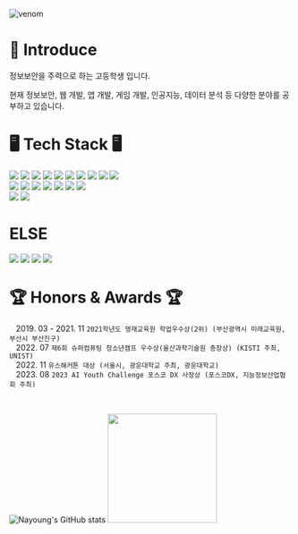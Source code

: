 ![venom](https://capsule-render.vercel.app/api?type=venom&height=200&text=Young&fontSize=70&color=0:8871e5,100:b678c4&stroke=b678c4)

# 👀 Introduce
정보보안을 주력으로 하는 고등학생 입니다.

현재 정보보안, 웹 개발, 앱 개발, 게임 개발, 인공지능, 데이터 분석 등 다양한 분야를 공부하고 있습니다.

# 🖥️ Tech Stack 🖥️

<div>
  <img src="https://img.shields.io/badge/HTML-E34F26?style=flat-square&logo=HTML5&logoColor=white"/>
  <img src="https://img.shields.io/badge/CSS-1572B6?style=flat-square&logo=CSS3&logoColor=white"/>
  <img src="https://img.shields.io/badge/JavaScript-F7DF1E?style=flat-square&logo=javascript&logoColor=white"/>
  <img src="https://img.shields.io/badge/Python-3776AB?style=flat-square&logo=Python&logoColor=white"/>
  <img src="https://img.shields.io/badge/C-A8B9CC?style=flat-square&logo=C&logoColor=white"/>
  <img src="https://img.shields.io/badge/C Sharp-512BD4?style=flat-square&logo=csharp&logoColor=white"/>
  <img src="https://img.shields.io/badge/C++-00599C?style=flat-square&logo=cplusplus&logoColor=white"/>
  <img src="https://img.shields.io/badge/MySQL-4479A1?style=flat-square&logo=mysql&logoColor=white"/>
  <img src="https://img.shields.io/badge/Anaconda-44A833?style=flat-square&logo=anaconda&logoColor=white"/>
  <img src="https://img.shields.io/badge/TensorFlow-FF6F00?style=flat-square&logo=tensorflow&logoColor=white"/>
</div>

<div>
  <img src="https://img.shields.io/badge/Visual Studio-5C2D91?style=flat-square&logo=VisualStudio&logoColor=white"/>
  <img src="https://img.shields.io/badge/Visual studio code-007ACC?style=flat-square&logo=visualstudiocode&logoColor=white"/>
  <img src="https://img.shields.io/badge/Eclipse ide-2C2255?style=flat-square&logo=eclipseide&logoColor=white"/>
  <img src="https://img.shields.io/badge/Android Studio-3DDC84?style=flat-square&logo=androidstudio&logoColor=white"/>
  <img src="https://img.shields.io/badge/Amazon AWS-232F3E?style=flat-square&logo=amazonaws&logoColor=white"/>
  <img src="https://img.shields.io/badge/Arduino-00878F?style=flat-square&logo=arduino&logoColor=white"/>
  <img src="https://img.shields.io/badge/SourceTree-0052CC?style=flat-square&logo=sourcetree&logoColor=white"/>
</div>

<div>
  <img src="https://img.shields.io/badge/MacOS-000000?style=flat-square&logo=macos&logoColor=white"/>
  <img src="https://img.shields.io/badge/Linux-FCC624?style=flat-square&logo=linux&logoColor=white"/>
</div>

# ELSE

<div>
  <img src="https://img.shields.io/badge/Instagram-E4405F?style=flat-square&logo=instagram&logoColor=white"/>
  <img src="https://img.shields.io/badge/Tistory-000000?style=flat-square&logo=tistory&logoColor=white"/>
  <img src="https://img.shields.io/badge/Github-181717?style=flat-square&logo=github&logoColor=white"/>
  <img src="https://img.shields.io/badge/Notion-000000?style=flat-square&logo=notion&logoColor=white"/>
</div>

# 🏆 Honors & Awards 🏆
  &nbsp;&nbsp;&nbsp;2019. 03 - 2021. 11 `2021학년도 영재교육원 학업우수상(2위) (부산광역시 미래교육원, 부산시 부산진구)`<br>
  &nbsp;&nbsp;&nbsp;2022. 07 `제6회 슈퍼컴퓨팅 청소년캠프 우수상(울산과학기술원 총장상) (KISTI 주최, UNIST)`<br>
  &nbsp;&nbsp;&nbsp;2022. 11 `유스해커톤 대상 (서울시, 광운대학교 주최, 광운대학교)`<br>
  &nbsp;&nbsp;&nbsp;2023. 08 `2023 AI Youth Challenge 포스코 DX 사장상 (포스코DX, 지능정보산업협회 주최)`<br>

<br>

![Nayoung's GitHub stats](https://github-readme-stats.vercel.app/api?username=young061023&show_icons=true&theme=buefy)
<img src="https://github-readme-stats.vercel.app/api/top-langs/?username=young061023&layout=compact&theme=buefy" style="height:195px"/>
